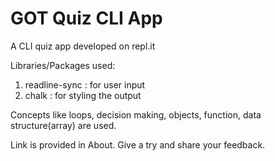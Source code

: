# GOT Quiz CLI App

A CLI quiz app developed on repl.it

Libraries/Packages used:

1. readline-sync : for user input
2. chalk : for styling the output

Concepts like loops, decision making, objects, function, data structure(array) are used.

Link is provided in About. Give a try and share your feedback.
